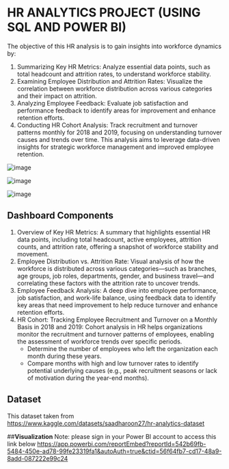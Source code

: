 # **HR ANALYTICS PROJECT (USING SQL AND POWER BI)**

The objective of this HR analysis is to gain insights into workforce dynamics by:

1. Summarizing Key HR Metrics: Analyze essential data points, such as total headcount and attrition rates, to understand workforce stability.
2. Examining Employee Distribution and Attrition Rates: Visualize the correlation between workforce distribution across various categories and their impact on attrition.
3. Analyzing Employee Feedback: Evaluate job satisfaction and performance feedback to identify areas for improvement and enhance retention efforts.
4. Conducting HR Cohort Analysis: Track recruitment and turnover patterns monthly for 2018 and 2019, focusing on understanding turnover causes and trends over time.
This analysis aims to leverage data-driven insights for strategic workforce management and improved employee retention.

![image](https://github.com/user-attachments/assets/11f8ceb8-6a8b-4e90-9fb8-b7551ede2099)

![image](https://github.com/user-attachments/assets/bce078f9-c872-48e6-848d-538a38b3c9a3)

![image](https://github.com/user-attachments/assets/fd603fff-663f-4bc3-a465-b9495a7767d1)

## **Dashboard Components**

1. Overview of Key HR Metrics: A summary that highlights essential HR data points, including total headcount, active employees, attrition counts, and attrition rate, offering a snapshot of workforce stability and movement.
2. Employee Distribution vs. Attrition Rate: Visual analysis of how the workforce is distributed across various categories—such as branches, age groups, job roles, departments, gender, and business travel—and correlating these factors with the attrition rate to uncover trends.
3. Employee Feedback Analysis: A deep dive into employee performance, job satisfaction, and work-life balance, using feedback data to identify key areas that need improvement to help reduce turnover and enhance retention efforts.
4. HR Cohort: Tracking Employee Recruitment and Turnover on a Monthly Basis in 2018 and 2019: Cohort analysis in HR helps organizations monitor the recruitment and turnover patterns of employees, enabling the assessment of workforce trends over specific periods.
   + Determine the number of employees who left the organization each month during these years.
   + Compare months with high and low turnover rates to identify potential underlying causes (e.g., peak recruitment seasons or lack of motivation during the year-end months).

## **Dataset**
This dataset taken from https://www.kaggle.com/datasets/saadharoon27/hr-analytics-dataset

##**Visualization**
Note: please sign in your Power BI account to access this link below
https://app.powerbi.com/reportEmbed?reportId=542b69fb-5484-450e-ad78-99fe23319fa1&autoAuth=true&ctid=56f64fb7-cd17-48a9-8add-087222e99c24

